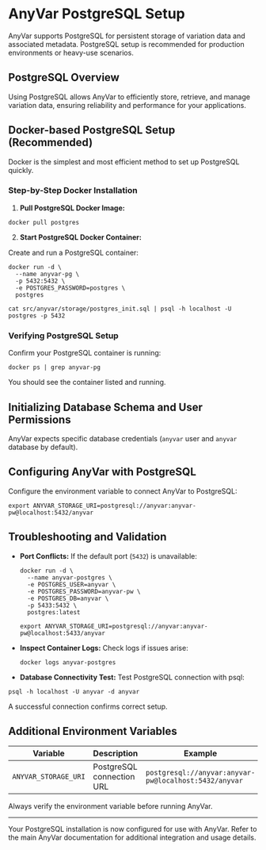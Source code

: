 # AnyVar PostgreSQL Setup

AnyVar supports PostgreSQL for persistent storage of variation data and associated metadata. PostgreSQL setup is recommended for production environments or heavy-use scenarios.

## PostgreSQL Overview

Using PostgreSQL allows AnyVar to efficiently store, retrieve, and manage variation data, ensuring reliability and performance for your applications.

## Docker-based PostgreSQL Setup (Recommended)

Docker is the simplest and most efficient method to set up PostgreSQL quickly.

### Step-by-Step Docker Installation

1. **Pull PostgreSQL Docker Image:**

```shell
docker pull postgres
```

2. **Start PostgreSQL Docker Container:**

Create and run a PostgreSQL container:

```shell
docker run -d \
  --name anyvar-pg \
  -p 5432:5432 \
  -e POSTGRES_PASSWORD=postgres \
  postgres

cat src/anyvar/storage/postgres_init.sql | psql -h localhost -U postgres -p 5432
```

### Verifying PostgreSQL Setup

Confirm your PostgreSQL container is running:

```shell
docker ps | grep anyvar-pg
```

You should see the container listed and running.

## Initializing Database Schema and User Permissions

AnyVar expects specific database credentials (`anyvar` user and `anyvar` database by default).

## Configuring AnyVar with PostgreSQL

Configure the environment variable to connect AnyVar to PostgreSQL:

```shell
export ANYVAR_STORAGE_URI=postgresql://anyvar:anyvar-pw@localhost:5432/anyvar
```

## Troubleshooting and Validation

* **Port Conflicts:** If the default port (`5432`) is unavailable:

  ```shell
  docker run -d \
    --name anyvar-postgres \
    -e POSTGRES_USER=anyvar \
    -e POSTGRES_PASSWORD=anyvar-pw \
    -e POSTGRES_DB=anyvar \
    -p 5433:5432 \
    postgres:latest

  export ANYVAR_STORAGE_URI=postgresql://anyvar:anyvar-pw@localhost:5433/anyvar
  ```

* **Inspect Container Logs:** Check logs if issues arise:

  ```shell
  docker logs anyvar-postgres
  ```

* **Database Connectivity Test:** Test PostgreSQL connection with psql:

```shell
psql -h localhost -U anyvar -d anyvar
```

A successful connection confirms correct setup.

## Additional Environment Variables

| Variable             | Description               | Example                                               |
| -------------------- | ------------------------- | ----------------------------------------------------- |
| `ANYVAR_STORAGE_URI` | PostgreSQL connection URL | `postgresql://anyvar:anyvar-pw@localhost:5432/anyvar` |

Always verify the environment variable before running AnyVar.

---

Your PostgreSQL installation is now configured for use with AnyVar. Refer to the main AnyVar documentation for additional integration and usage details.

